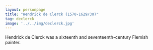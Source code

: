 ```yaml
---
layout: personpage
title: "Hendrick de Clerck (1570-1629/30)"
tag: declerck
image: '../../img/declerck.jpg'
---
```


<p>Hendrick de Clerck was a sixteenth and seventeenth-century Flemish painter.</p>